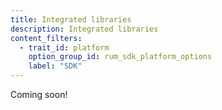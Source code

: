 ```yaml
---
title: Integrated libraries
description: Integrated libraries
content_filters:
  - trait_id: platform
    option_group_id: rum_sdk_platform_options
    label: "SDK"
---
```


Coming soon!
